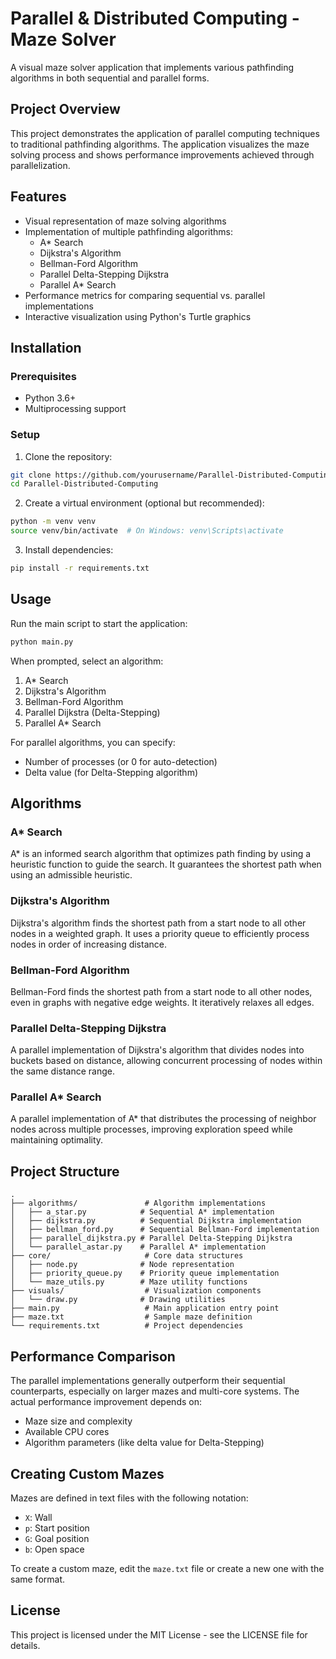 # Parallel & Distributed Computing - Maze Solver

A visual maze solver application that implements various pathfinding algorithms in both sequential and parallel forms.

## Project Overview

This project demonstrates the application of parallel computing techniques to traditional pathfinding algorithms. The application visualizes the maze solving process and shows performance improvements achieved through parallelization.

## Features

- Visual representation of maze solving algorithms
- Implementation of multiple pathfinding algorithms:
  - A* Search
  - Dijkstra's Algorithm
  - Bellman-Ford Algorithm
  - Parallel Delta-Stepping Dijkstra
  - Parallel A* Search
- Performance metrics for comparing sequential vs. parallel implementations
- Interactive visualization using Python's Turtle graphics

## Installation

### Prerequisites

- Python 3.6+
- Multiprocessing support

### Setup

1. Clone the repository:
```bash
git clone https://github.com/yourusername/Parallel-Distributed-Computing.git
cd Parallel-Distributed-Computing
```

2. Create a virtual environment (optional but recommended):
```bash
python -m venv venv
source venv/bin/activate  # On Windows: venv\Scripts\activate
```

3. Install dependencies:
```bash
pip install -r requirements.txt
```

## Usage

Run the main script to start the application:

```bash
python main.py
```

When prompted, select an algorithm:
1. A* Search
2. Dijkstra's Algorithm
3. Bellman-Ford Algorithm
4. Parallel Dijkstra (Delta-Stepping)
5. Parallel A* Search

For parallel algorithms, you can specify:
- Number of processes (or 0 for auto-detection)
- Delta value (for Delta-Stepping algorithm)

## Algorithms

### A* Search
A* is an informed search algorithm that optimizes path finding by using a heuristic function to guide the search. It guarantees the shortest path when using an admissible heuristic.

### Dijkstra's Algorithm
Dijkstra's algorithm finds the shortest path from a start node to all other nodes in a weighted graph. It uses a priority queue to efficiently process nodes in order of increasing distance.

### Bellman-Ford Algorithm
Bellman-Ford finds the shortest path from a start node to all other nodes, even in graphs with negative edge weights. It iteratively relaxes all edges.

### Parallel Delta-Stepping Dijkstra
A parallel implementation of Dijkstra's algorithm that divides nodes into buckets based on distance, allowing concurrent processing of nodes within the same distance range.

### Parallel A* Search
A parallel implementation of A* that distributes the processing of neighbor nodes across multiple processes, improving exploration speed while maintaining optimality.

## Project Structure

```
.
├── algorithms/               # Algorithm implementations
│   ├── a_star.py            # Sequential A* implementation
│   ├── dijkstra.py          # Sequential Dijkstra implementation
│   ├── bellman_ford.py      # Sequential Bellman-Ford implementation  
│   ├── parallel_dijkstra.py # Parallel Delta-Stepping Dijkstra
│   └── parallel_astar.py    # Parallel A* implementation
├── core/                     # Core data structures
│   ├── node.py              # Node representation
│   ├── priority_queue.py    # Priority queue implementation
│   └── maze_utils.py        # Maze utility functions
├── visuals/                  # Visualization components
│   └── draw.py              # Drawing utilities
├── main.py                   # Main application entry point
├── maze.txt                  # Sample maze definition
└── requirements.txt          # Project dependencies
```

## Performance Comparison

The parallel implementations generally outperform their sequential counterparts, especially on larger mazes and multi-core systems. The actual performance improvement depends on:

- Maze size and complexity
- Available CPU cores
- Algorithm parameters (like delta value for Delta-Stepping)

## Creating Custom Mazes

Mazes are defined in text files with the following notation:
- `X`: Wall
- `p`: Start position
- `G`: Goal position
- `b`: Open space

To create a custom maze, edit the `maze.txt` file or create a new one with the same format.

## License

This project is licensed under the MIT License - see the LICENSE file for details.

